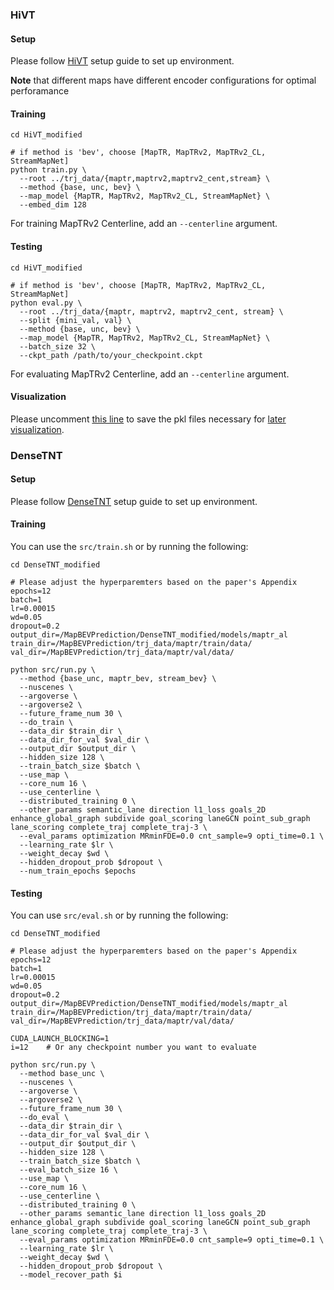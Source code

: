 ### HiVT 

#### Setup

Please follow [HiVT](https://github.com/ZikangZhou/HiVT) setup guide to set up environment.

**Note** that different maps have different encoder configurations for optimal perforamance

#### Training

```
cd HiVT_modified

# if method is 'bev', choose [MapTR, MapTRv2, MapTRv2_CL, StreamMapNet]
python train.py \
  --root ../trj_data/{maptr,maptrv2,maptrv2_cent,stream} \
  --method {base, unc, bev} \
  --map_model {MapTR, MapTRv2, MapTRv2_CL, StreamMapNet} \
  --embed_dim 128
```

For training MapTRv2 Centerline, add an `--centerline` argument. 

#### Testing

```
cd HiVT_modified

# if method is 'bev', choose [MapTR, MapTRv2, MapTRv2_CL, StreamMapNet]
python eval.py \
  --root ../trj_data/{maptr, maptrv2, maptrv2_cent, stream} \
  --split {mini_val, val} \
  --method {base, unc, bev} \
  --map_model {MapTR, MapTRv2, MapTRv2_CL, StreamMapNet} \
  --batch_size 32 \
  --ckpt_path /path/to/your_checkpoint.ckpt
```

For evaluating MapTRv2 Centerline, add an `--centerline` argument. 

#### Visualization

Please uncomment [this line](https://github.com/alfredgu001324/MapUncertaintyPrediction/blob/8ab64116982303d373eb85fea2501e139a09e781/HiVT_modified/models/hivt.py#L138) to save the pkl files necessary for [later visualization](https://github.com/alfredgu001324/MapUncertaintyPrediction/blob/main/docs/visualization.md).

### DenseTNT

#### Setup

Please follow [DenseTNT](https://github.com/Tsinghua-MARS-Lab/DenseTNT/tree/main) setup guide to set up environment.


#### Training

You can use the `src/train.sh` or by running the following:
```
cd DenseTNT_modified

# Please adjust the hyperparemters based on the paper's Appendix
epochs=12
batch=1 
lr=0.00015
wd=0.05
dropout=0.2 
output_dir=/MapBEVPrediction/DenseTNT_modified/models/maptr_al
train_dir=/MapBEVPrediction/trj_data/maptr/train/data/
val_dir=/MapBEVPrediction/trj_data/maptr/val/data/

python src/run.py \
  --method {base_unc, maptr_bev, stream_bev} \
  --nuscenes \
  --argoverse \
  --argoverse2 \
  --future_frame_num 30 \
  --do_train \
  --data_dir $train_dir \
  --data_dir_for_val $val_dir \
  --output_dir $output_dir \
  --hidden_size 128 \
  --train_batch_size $batch \
  --use_map \
  --core_num 16 \
  --use_centerline \
  --distributed_training 0 \
  --other_params semantic_lane direction l1_loss goals_2D enhance_global_graph subdivide goal_scoring laneGCN point_sub_graph lane_scoring complete_traj complete_traj-3 \
  --eval_params optimization MRminFDE=0.0 cnt_sample=9 opti_time=0.1 \
  --learning_rate $lr \
  --weight_decay $wd \
  --hidden_dropout_prob $dropout \
  --num_train_epochs $epochs
```

#### Testing

You can use `src/eval.sh` or by running the following:

```
cd DenseTNT_modified

# Please adjust the hyperparemters based on the paper's Appendix
epochs=12
batch=1 
lr=0.00015
wd=0.05
dropout=0.2 
output_dir=/MapBEVPrediction/DenseTNT_modified/models/maptr_al
train_dir=/MapBEVPrediction/trj_data/maptr/train/data/
val_dir=/MapBEVPrediction/trj_data/maptr/val/data/

CUDA_LAUNCH_BLOCKING=1
i=12    # Or any checkpoint number you want to evaluate

python src/run.py \
  --method base_unc \
  --nuscenes \
  --argoverse \
  --argoverse2 \
  --future_frame_num 30 \
  --do_eval \
  --data_dir $train_dir \
  --data_dir_for_val $val_dir \
  --output_dir $output_dir \
  --hidden_size 128 \
  --train_batch_size $batch \
  --eval_batch_size 16 \
  --use_map \
  --core_num 16 \
  --use_centerline \
  --distributed_training 0 \
  --other_params semantic_lane direction l1_loss goals_2D enhance_global_graph subdivide goal_scoring laneGCN point_sub_graph lane_scoring complete_traj complete_traj-3 \
  --eval_params optimization MRminFDE=0.0 cnt_sample=9 opti_time=0.1 \
  --learning_rate $lr \
  --weight_decay $wd \
  --hidden_dropout_prob $dropout \
  --model_recover_path $i
```